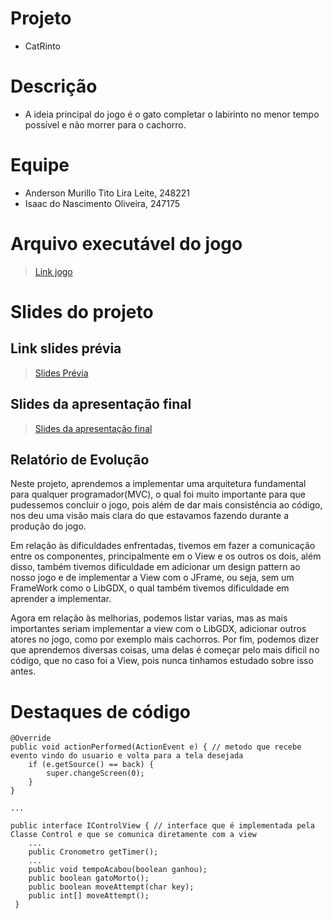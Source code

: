 # Projeto
* CatRinto

# Descrição
* A ideia principal do jogo é o gato completar o labirinto no menor tempo possível e não morrer para o cachorro.

# Equipe
* Anderson Murillo Tito Lira Leite, 248221
* Isaac do Nascimento Oliveira, 247175

# Arquivo executável do jogo
> [Link jogo](https://github.com/mc322projetos/poo-duplade2mesmo/blob/main/catrinto/src/CatRinto.jar)

# Slides do projeto

## Link slides prévia
> [Slides Prévia](https://github.com/mc322projetos/poo-duplade2mesmo/blob/main/catrinto/assets/duplade2mesmo.pdf)

## Slides da apresentação final
> [Slides da apresentação final](https://www.canva.com/design/DAFFFVv_KqQ/cfWruzL7y53D38RErGeRlA/edit?utm_content=DAFFFVv_KqQ&utm_campaign=designshare&utm_medium=link2&utm_source=sharebutton)

## Relatório de Evolução
Neste projeto, aprendemos a implementar uma arquitetura fundamental para qualquer programador(MVC), o qual foi muito importante para que pudessemos concluir o jogo, pois além de dar mais consistência ao código, nos deu uma visão mais clara do que estavamos fazendo durante a produção do jogo. 

Em relação às dificuldades enfrentadas, tivemos em fazer a comunicação entre os componentes, principalmente em o View e os outros os dois, além disso, também tivemos dificuldade em adicionar um design pattern ao nosso jogo e de implementar a View com o JFrame, ou seja, sem um FrameWork como o LibGDX, o qual também tivemos dificuldade em aprender a implementar.

Agora em relação às melhorias, podemos listar varias, mas as mais importantes seriam implementar a view com o LibGDX, adicionar outros atores no jogo, como por exemplo mais cachorros. Por fim, podemos dizer que aprendemos diversas coisas, uma delas é começar pelo mais dificil no código, que no caso foi a View, pois nunca tinhamos estudado sobre isso antes.

# Destaques de código
```
@Override
public void actionPerformed(ActionEvent e) { // metodo que recebe evento vindo do usuario e volta para a tela desejada
    if (e.getSource() == back) {
        super.changeScreen(0);
    }
}
```

```
...

public interface IControlView { // interface que é implementada pela Classe Control e que se comunica diretamente com a view
    ...
    public Cronometro getTimer();
    ...
    public void tempoAcabou(boolean ganhou);
    public boolean gatoMorto();
    public boolean moveAttempt(char key);
    public int[] moveAttempt();
 }
 ```



